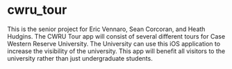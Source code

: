 cwru_tour
=========

This is the senior project for Eric Vennaro, Sean Corcoran, and Heath Hudgins. The CWRU Tour app will consist of several different tours for Case Western Reserve University. The University can use this iOS application to increase the visibility of the university. This app will benefit all visitors to the university rather than just undergraduate students.
